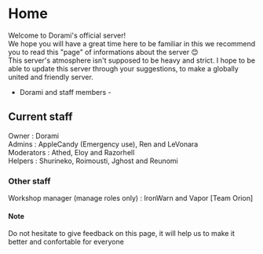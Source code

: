 # Home

Welcome to Dorami's official server!  
We hope you will have a great time here to be familiar in this we recommend you to read this "page" of informations about the server 😊  
This server's atmosphere isn't supposed to be heavy and strict. I hope to be able to update this server through your suggestions, to make a globally united and friendly server. 

* Dorami and staff members -

## Current staff 

Owner : Dorami  
Admins : AppleCandy \(Emergency use\), Ren and LeVonara  
Moderators : Athed, Eloy and Razorhell  
Helpers : Shurineko, Roimousti, Jghost and Reunomi 

### Other staff 

Workshop manager \(manage roles only\) : IronWarn and Vapor \[Team Orion\]

#### Note

Do not hesitate to give feedback on this page, it will help us to make it better and confortable for everyone   
  
  
  


